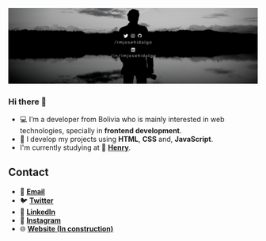 ![header](./images/readme-header.png)

### Hi there 👋

- 💻 I’m a developer from Bolivia who is mainly interested in web technologies, specially in **frontend development**.
- 🔧 I develop my projects using **HTML**, **CSS** and, **JavaScript**.
- I'm currently studying at 💚 **[Henry](https://soyhenry.com)**.

## Contact

- 📩 **[Email](mailto:josehidalgo990@gmail.com)**
- 🐦 **[Twitter](https://twitter.com/imjosehidalgo)**
- 💼 **[LinkedIn](https://linkedin.com/in/imjosehidalgo)**
- 📸 **[Instagram](https://instagram.com/imjosehidalgo)**
- 🌐 **[Website (In construction)](https://josehidalgo.dev)**
